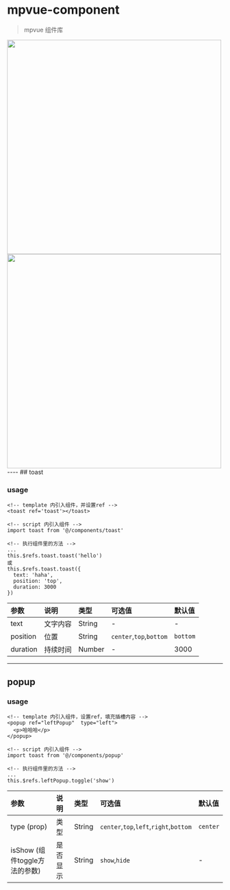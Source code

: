 # mpvue-component

> mpvue 组件库


<img src="https://raw.githubusercontent.com/JRliu/JRliu.github.io/master/img/toast.gif" style="margin-right: 30px;height:500px">
<img src="https://raw.githubusercontent.com/JRliu/JRliu.github.io/master/img/popup.gif"  style="margin-right: 30px;height:500px">
----
## toast

### usage
```
<!-- template 内引入组件，并设置ref -->
<toast ref='toast'></toast>

<!-- script 内引入组件 -->
import toast from '@/components/toast'

<!-- 执行组件里的方法 -->
...
this.$refs.toast.toast('hello')
或
this.$refs.toast.toast({
  text: 'haha',
  position: 'top',
  duration: 3000
})
```
|参数|说明|类型|可选值|默认值|
|:-|:-|:-|:-|:-|
|text|文字内容|String|-|-|
|position|位置|String|<code>center</code>,<code>top</code>,<code>bottom</code>|<code>bottom</code>|
|duration|持续时间|Number|-|3000|

----
## popup
### usage
```
<!-- template 内引入组件，设置ref，填充插槽内容 -->
<popup ref="leftPopup"  type="left">
  <p>哈哈哈</p>
</popup>

<!-- script 内引入组件 -->
import toast from '@/components/popup'

<!-- 执行组件里的方法 -->
...
this.$refs.leftPopup.toggle('show')
```
|参数|说明|类型|可选值|默认值|
|:-|:-|:-|:-|:-|
|type (prop)|类型|String|`center`,`top`,`left`,`right`,`bottom`|`center`|
|isShow (组件toggle方法的参数)|是否显示|String|`show`,`hide`|-|

